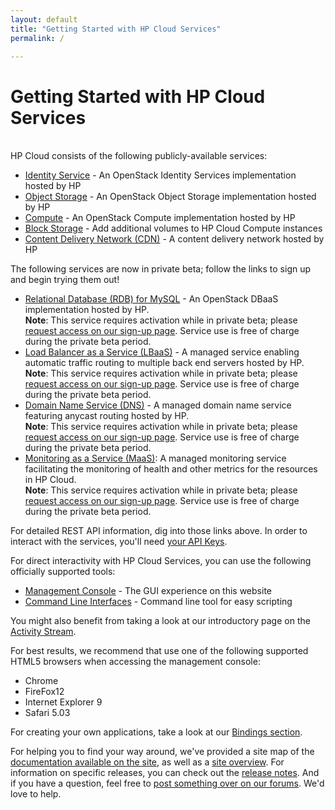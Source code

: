 ```yaml
---
layout: default
title: "Getting Started with HP Cloud Services"
permalink: /

---
```

# Getting Started with HP Cloud Services

<!-- <iframe src="https://player.vimeo.com/video/38064508?title=0&amp;byline=0&amp;portrait=0" width="580" height="420" frameborder="0"> </iframe> -->

<br>
HP Cloud consists of the following publicly-available services:

* [Identity Service](/identity/) - An OpenStack Identity Services implementation hosted by HP
* [Object Storage](/object-storage/) - An OpenStack Object Storage implementation hosted by HP
* [Compute](/compute/) - An OpenStack Compute implementation hosted by HP
* [Block Storage](/block-storage/) - Add additional volumes to HP Cloud Compute instances
* [Content Delivery Network (CDN)](/cdn/) - A content delivery network hosted by HP

The following services are now in private beta; follow the links to sign up and begin trying them out!

* [Relational Database (RDB) for MySQL](/dbaas/) - An OpenStack DBaaS implementation hosted by HP.<br>
  **Note**: This service requires activation while in private beta; please [request access on our sign-up page](http://go.hpcloud.com/mysql-private-beta-signup).  Service use is free of charge during the private beta period.
* [Load Balancer as a Service (LBaaS)](/lbaas/) -  A managed service enabling automatic traffic routing to multiple back end servers hosted by HP.
  **Note**: This service requires activation while in private beta; please [request access on our sign-up page](http://go.hpcloud.com/LoadBalancer-private-beta-signup).  Service use is free of charge during the private beta period.
* [Domain Name Service (DNS)](/dns/) - A managed domain name service featuring anycast routing hosted by HP.<br>
  **Note**: This service requires activation while in private beta; please [request access on our sign-up page](http://go.hpcloud.com/DNS-private-beta-signup).  Service use is free of charge during the private beta period.
* [Monitoring as a Service (MaaS)](/maas/): A managed monitoring service facilitating the monitoring of health and other metrics for the resources in HP Cloud.<br>
  **Note**: This service requires activation while in private beta; please [request access on our sign-up page](http://go.hpcloud.com/Monitoring-private-beta-signup). Service use is free of charge during the private beta period.

For detailed REST API information, dig into those links above.  In order to interact with the services, you'll need [your API Keys](https://console.hpcloud.com/account/api_keys).

For direct interactivity with HP Cloud Services, you can use the following officially supported tools:

* [Management Console](https://console.hpcloud.com) - The GUI experience on this website
* [Command Line Interfaces](/cli/) - Command line tool for easy scripting

You might also benefit from taking a look at our introductory page on the [Activity Stream](/activity-stream).

For best results, we recommend that use one of the following supported HTML5 browsers when accessing the management console:

* Chrome
* FireFox12
* Internet Explorer 9
* Safari 5.03

For creating your own applications, take a look at our [Bindings section](/bindings).

For helping you to find your way around, we've provided a site map of the [documentation available on the site](/sitemap), as well as a [site overview](/site-overview).  For information on specific releases, you can check out the [release notes](/release-notes). And if you have a question, feel free to [post something over on our forums](https://connect.hpcloud.com). We'd love to help.

